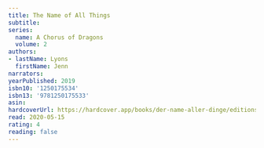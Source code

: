 ```yaml
---
title: The Name of All Things
subtitle:
series:
  name: A Chorus of Dragons
  volume: 2
authors:
- lastName: Lyons
  firstName: Jenn
narrators:
yearPublished: 2019
isbn10: '1250175534'
isbn13: '9781250175533'
asin:
hardcoverUrl: https://hardcover.app/books/der-name-aller-dinge/editions/30382964
read: 2020-05-15
rating: 4
reading: false
---
```

